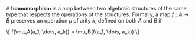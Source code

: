 A **homomorphism** is a map between two algebraic structures of the same type that respects the operations of the structures. Formally, a map $f: A \to B$ preserves an operation $\mu$ of arity $k$, defined on both $A$ and $B$ if

\\[
f(\mu_A(a_1, \dots, a_k)) = \mu_B(f(a_1, \dots, a_k))
\\]